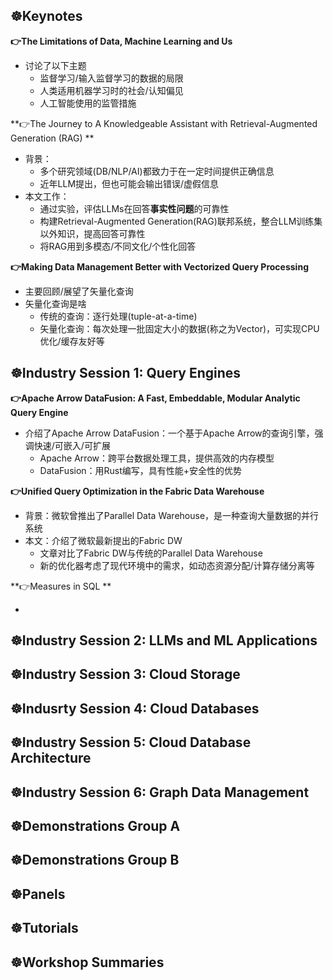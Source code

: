 ## :wheel_of_dharma:Keynotes  

**:point_right:The Limitations of Data, Machine Learning and Us**

- 讨论了以下主题
  - 监督学习/输入监督学习的数据的局限
  - 人类适用机器学习时的社会/认知偏见
  - 人工智能使用的监管措施

**:point_right:The Journey to A Knowledgeable Assistant with Retrieval-Augmented Generation (RAG)  ** 

- 背景：
  - 多个研究领域(DB/NLP/AI)都致力于在一定时间提供正确信息
  - 近年LLM提出，但也可能会输出错误/虚假信息
- 本文工作：
  - 通过实验，评估LLMs在回答**事实性问题**的可靠性
  - 构建Retrieval-Augmented Generation(RAG)联邦系统，整合LLM训练集以外知识，提高回答可靠性
  - 将RAG用到多模态/不同文化/个性化回答

**:point_right:Making Data Management Better with Vectorized Query Processing**

-  主要回顾/展望了矢量化查询
-  矢量化查询是啥
   - 传统的查询：逐行处理(tuple-at-a-time)
   - 矢量化查询：每次处理一批固定大小的数据(称之为Vector)，可实现CPU优化/缓存友好等

## :wheel_of_dharma:Industry Session 1: Query Engines   

**:point_right:Apache Arrow DataFusion: A Fast, Embeddable, Modular Analytic Query Engine**   

- 介绍了Apache Arrow DataFusion：一个基于Apache Arrow的查询引擎，强调快速/可嵌入/可扩展
  - Apache Arrow：跨平台数据处理工具，提供高效的内存模型
  - DataFusion：用Rust编写，具有性能+安全性的优势

**:point_right:Unified Query Optimization in the Fabric Data Warehouse** 

- 背景：微软曾推出了Parallel Data Warehouse，是一种查询大量数据的并行系统
- 本文：介绍了微软最新提出的Fabric DW
  - 文章对比了Fabric DW与传统的Parallel Data Warehouse
  - 新的优化器考虑了现代环境中的需求，如动态资源分配/计算存储分离等

**:point_right:Measures in SQL  ** 

- 

## :wheel_of_dharma:Industry Session 2: LLMs and ML Applications  



## :wheel_of_dharma:Industry Session 3: Cloud Storage  



## :wheel_of_dharma:Indusrty Session 4: Cloud Databases  



## :wheel_of_dharma:Industry Session 5: Cloud Database Architecture  



## :wheel_of_dharma:Industry Session 6: Graph Data Management  



## :wheel_of_dharma:Demonstrations Group A  



## :wheel_of_dharma:Demonstrations Group B  



## :wheel_of_dharma:Panels  



## :wheel_of_dharma:Tutorials  



## :wheel_of_dharma:Workshop Summaries  
